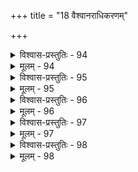 +++
title = "18 वैश्वानराधिकरणम्"

+++

<details><summary>विश्वास-प्रस्तुतिः - 94</summary>

94. स्वर्लोकादित्यवाताम्बरसलिलमहीरूपमूर्द्धादिक्लृप्त्या  
ध्येयो वैश्वानरात्मा स्थिरबहुविशयश्शब्दलिङ्गादिसाम्यात्।  
मैवं ब्रह्मेत्यधीतेर्भुवनतनुतया योगतस्त्वग्निशब्दो  
वैशिष्ट्याद्वा क्रियाङ्गं स्ववपुषि परधीर्गार्हपत्यादिधीश्च॥
</details>

<details><summary>मूलम् - 94</summary>

94. स्वर्लोकादित्यवाताम्बरसलिलमहीरूपमूर्द्धादिक्लृप्त्या  
ध्येयो वैश्वानरात्मा स्थिरबहुविशयश्शब्दलिङ्गादिसाम्यात्।  
मैवं ब्रह्मेत्यधीतेर्भुवनतनुतया योगतस्त्वग्निशब्दो  
वैशिष्ट्याद्वा क्रियाङ्गं स्ववपुषि परधीर्गार्हपत्यादिधीश्च॥
</details>


<details><summary>विश्वास-प्रस्तुतिः - 95</summary>

95. अन्यस्मिन्नन्यदृष्ट्या न भवति विदुषां क्वापि निश्श्रेयसाप्ति-  
स्तस्माद्वैश्वानरोऽसौ न पर इति फलं त्वन्नसिद्ध्यादि मैवम्।  
ब्रह्मैव ह्यन्यदृष्ट्यन्वितघटितमिह ब्रह्मशब्दाद्यभावात्  
सर्वाघध्वंस उक्तः फलमपि परमं ब्रह्म च व्याप्तमन्नम्॥
</details>

<details><summary>मूलम् - 95</summary>

95. अन्यस्मिन्नन्यदृष्ट्या न भवति विदुषां क्वापि निश्श्रेयसाप्ति-  
स्तस्माद्वैश्वानरोऽसौ न पर इति फलं त्वन्नसिद्ध्यादि मैवम्।  
ब्रह्मैव ह्यन्यदृष्ट्यन्वितघटितमिह ब्रह्मशब्दाद्यभावात्  
सर्वाघध्वंस उक्तः फलमपि परमं ब्रह्म च व्याप्तमन्नम्॥
</details>


<details><summary>विश्वास-प्रस्तुतिः - 96</summary>

96. त्रिष्वत्रोपासितॄणां मितहृदयगुहाक्ष्यन्तरश्चिन्त्य उक्तो  
विश्वान्तर्यामितादेर्विपुलपरिमितश्चिन्तनीयस्त्रयेऽथ।  
षट्सु ब्रह्मात्मशब्दौ पुरुषपदमपि क्षेत्रतज्ज्ञप्रपञ्च-  
व्यावृत्ते विश्वहेतौ प्रकरणनियमान्नामवृत्त्या नमन्ति॥
</details>

<details><summary>मूलम् - 96</summary>

96. त्रिष्वत्रोपासितॄणां मितहृदयगुहाक्ष्यन्तरश्चिन्त्य उक्तो  
विश्वान्तर्यामितादेर्विपुलपरिमितश्चिन्तनीयस्त्रयेऽथ।  
षट्सु ब्रह्मात्मशब्दौ पुरुषपदमपि क्षेत्रतज्ज्ञप्रपञ्च-  
व्यावृत्ते विश्वहेतौ प्रकरणनियमान्नामवृत्त्या नमन्ति॥
</details>


<details><summary>विश्वास-प्रस्तुतिः - 97</summary>

97. तज्जत्वादेर्हि सर्वं जग्दभिगदितं ब्रह्मभावेन पूर्वं  
सर्वान्तर्यामिता च प्रभवितुरुदिता सर्वतद्देहता च।  
तस्माद्विश्वैक्यबाधप्रभृतिबहुविधापार्थबम्भ्रम्यमाण-  
क्षुद्रक्षीबोक्तिजालं निखिलमिह नयैस्सूत्रकारो निरास॥
</details>

<details><summary>मूलम् - 97</summary>

97. तज्जत्वादेर्हि सर्वं जग्दभिगदितं ब्रह्मभावेन पूर्वं  
सर्वान्तर्यामिता च प्रभवितुरुदिता सर्वतद्देहता च।  
तस्माद्विश्वैक्यबाधप्रभृतिबहुविधापार्थबम्भ्रम्यमाण-  
क्षुद्रक्षीबोक्तिजालं निखिलमिह नयैस्सूत्रकारो निरास॥
</details>


<details><summary>विश्वास-प्रस्तुतिः - 98</summary>

98. स्वाधीनाशेषसत्तास्थितियतनतया सर्वभावेन तिष्ठन्  
ग्रस्ताशेषोऽक्षिनित्यस्थितिरखिलतनुः कल्पिताग्न्यादिगात्रः।  
स्वर्लोकाद्यङ्गवैश्वानरपदविषयो लक्षणस्यादिमस्य  
प्रोक्तः पादे द्वितीये श्रुतिनिकरशिरश्शेखरः श्रीनिवासः॥
</details>

<details><summary>मूलम् - 98</summary>

98. स्वाधीनाशेषसत्तास्थितियतनतया सर्वभावेन तिष्ठन्  
ग्रस्ताशेषोऽक्षिनित्यस्थितिरखिलतनुः कल्पिताग्न्यादिगात्रः।  
स्वर्लोकाद्यङ्गवैश्वानरपदविषयो लक्षणस्यादिमस्य  
प्रोक्तः पादे द्वितीये श्रुतिनिकरशिरश्शेखरः श्रीनिवासः॥
</details>